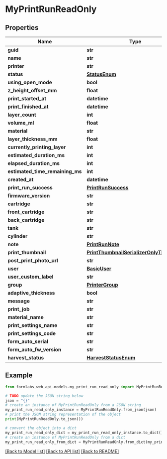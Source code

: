# MyPrintRunReadOnly


## Properties

Name | Type | Description | Notes
------------ | ------------- | ------------- | -------------
**guid** | **str** |  | 
**name** | **str** |  | 
**printer** | **str** |  | [readonly] 
**status** | [**StatusEnum**](StatusEnum.md) |  | [readonly] 
**using_open_mode** | **bool** |  | [readonly] 
**z_height_offset_mm** | **float** |  | [readonly] 
**print_started_at** | **datetime** |  | [readonly] 
**print_finished_at** | **datetime** |  | [readonly] 
**layer_count** | **int** |  | [readonly] 
**volume_ml** | **float** |  | [readonly] 
**material** | **str** |  | [readonly] 
**layer_thickness_mm** | **float** |  | [readonly] 
**currently_printing_layer** | **int** |  | [readonly] 
**estimated_duration_ms** | **int** |  | [readonly] 
**elapsed_duration_ms** | **int** |  | [readonly] 
**estimated_time_remaining_ms** | **int** |  | [readonly] 
**created_at** | **datetime** |  | [readonly] 
**print_run_success** | [**PrintRunSuccess**](PrintRunSuccess.md) |  | [readonly] 
**firmware_version** | **str** |  | [readonly] 
**cartridge** | **str** |  | [readonly] 
**front_cartridge** | **str** |  | [readonly] 
**back_cartridge** | **str** |  | [readonly] 
**tank** | **str** |  | [readonly] 
**cylinder** | **str** |  | [readonly] 
**note** | [**PrintRunNote**](PrintRunNote.md) |  | [readonly] 
**print_thumbnail** | [**PrintThumbnailSerializerOnlyThumbnail**](PrintThumbnailSerializerOnlyThumbnail.md) |  | [readonly] 
**post_print_photo_url** | **str** |  | [readonly] 
**user** | [**BasicUser**](BasicUser.md) |  | [readonly] 
**user_custom_label** | **str** |  | [readonly] 
**group** | [**PrinterGroup**](PrinterGroup.md) |  | [readonly] 
**adaptive_thickness** | **bool** |  | [readonly] 
**message** | **str** |  | [readonly] 
**print_job** | **str** |  | [readonly] 
**material_name** | **str** |  | [readonly] 
**print_settings_name** | **str** |  | [readonly] 
**print_settings_code** | **str** |  | [readonly] 
**form_auto_serial** | **str** |  | [readonly] 
**form_auto_fw_version** | **str** |  | [readonly] 
**harvest_status** | [**HarvestStatusEnum**](HarvestStatusEnum.md) |  | [readonly] 

## Example

```python
from formlabs_web_api.models.my_print_run_read_only import MyPrintRunReadOnly

# TODO update the JSON string below
json = "{}"
# create an instance of MyPrintRunReadOnly from a JSON string
my_print_run_read_only_instance = MyPrintRunReadOnly.from_json(json)
# print the JSON string representation of the object
print(MyPrintRunReadOnly.to_json())

# convert the object into a dict
my_print_run_read_only_dict = my_print_run_read_only_instance.to_dict()
# create an instance of MyPrintRunReadOnly from a dict
my_print_run_read_only_from_dict = MyPrintRunReadOnly.from_dict(my_print_run_read_only_dict)
```
[[Back to Model list]](../README.md#documentation-for-models) [[Back to API list]](../README.md#documentation-for-api-endpoints) [[Back to README]](../README.md)


